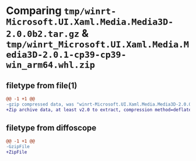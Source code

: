 # Comparing `tmp/winrt-Microsoft.UI.Xaml.Media.Media3D-2.0.0b2.tar.gz` & `tmp/winrt_Microsoft.UI.Xaml.Media.Media3D-2.0.1-cp39-cp39-win_arm64.whl.zip`

## filetype from file(1)

```diff
@@ -1 +1 @@
-gzip compressed data, was "winrt-Microsoft.UI.Xaml.Media.Media3D-2.0.0b2.tar", last modified: Sat Dec  2 18:29:03 2023, max compression
+Zip archive data, at least v2.0 to extract, compression method=deflate
```

## filetype from diffoscope

```diff
@@ -1 +1 @@
-GzipFile
+ZipFile
```

